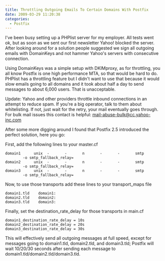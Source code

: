 ```yaml
---
title: Throttling Outgoing Emails To Certain Domains With Postfix
date: 2009-03-29 11:20:38
categories:
  - Postfix
---
```


I've been busy setting up a PHPlist server for my employer. All tests went ok, but as soon as we sent our first newsletter Yahoo! blocked the server. After looking around for a solution people suggested we sign all outgoing emails with DomainKeys and not hammer Yahoo's servers with consecutive connection.<!--more-->

Using DomainKeys was a simple setup with DKIMproxy, as for throttling, you all know Postfix is one high performance MTA, so that would be hard to do. PHPlist has a throttling feature but I didn't want to use that because it would slow emails going to all domains and it took about half a day to send messages to about 6,000 users. That is unacceptable.

Update: Yahoo and other providers throttle inbound connections in an attempt to reduce spam. If you're a big operator, talk to them about whitelisting. If not, just wait for the retry, your mail eventually goes through. For bulk mail issues this contact is helpful: <mail-abuse-bulk@cc.yahoo-inc.com>

After some more digging around I found that Postfix 2.5 introduced the perfect solution, here you go:

First, add the following lines to your master.cf

```plaintext
domain1      unix  -       -       n       -       -       smtp
        -o smtp_fallback_relay=
domain2      unix  -       -       n       -       -       smtp
        -o smtp_fallback_relay=
domain3      unix  -       -       n       -       -       smtp
        -o smtp_fallback_relay=
```

Now, to use those transports add these lines to your transport_maps file
```plaintext
domain1.tld    domain1:
domain2.tld    domain2:
domain3.tld    domain3:
```

Finally, set the destination_rate_delay for those transports in main.cf
```plaintext
domain1_destination_rate_delay = 10s
domain2_destination_rate_delay = 20s
domain3_destination_rate_delay = 30s
```

This will effectively send all outgoing messages at full speed, except for messages going to domain1.tld, domain2.tld, and domain3.tld; Postfix will wait 10/20/30 seconds after sending each message to domain1.tld/domain2.tld/domain3.tld.